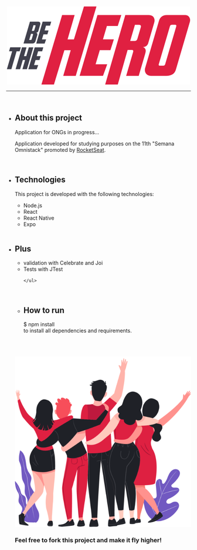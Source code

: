 <p align="center">
<img src = "/frontend/src/assets/logo.svg">
</p>

---
<br>
<ul>
  
  <li>
    <h2>About this project</h2>

  Application for ONGs in progress...

  Application developed for studying purposes on the 11th "Semana Omnistack" promoted by [RocketSeat](https://rocketseat.com.br/).
  </li>
  
  <br>
  
  <li>
  <h2> Technologies </h2>

  This project is developed with the following technologies:

  <ul>
    <li>Node.js</li>
    <li>React</li>
    <li>React Native</li>
    <li>Expo</li>
  </ul>
  </li>
  
  <br>
  
  <li>
    <h2> Plus </h2>
    <ul>
       <li> validation with Celebrate and Joi</li>
       <li>Tests with JTest</li>

    </ul>
  </li>
  
  <br>
  
  <li>
    <h2>How to run</h2> 
    $ npm install <br>
    to install all dependencies and requirements.
  </li>
   
  <br><br>

</ul>

<p align="center">
<img src= "/frontend/src/assets/heroes.png">
<h3> Feel free to fork this project and make it fly higher!</h3>
</p>
